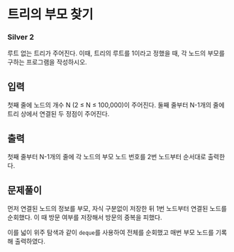 # 트리의 부모 찾기

### Silver 2

루트 없는 트리가 주어진다. 이때, 트리의 루트를 1이라고 정했을 때, 각 노드의 부모를 구하는 프로그램을 작성하시오.

## 입력
첫째 줄에 노드의 개수 N (2 ≤ N ≤ 100,000)이 주어진다. 둘째 줄부터 N-1개의 줄에 트리 상에서 연결된 두 정점이 주어진다.

## 출력
첫째 줄부터 N-1개의 줄에 각 노드의 부모 노드 번호를 2번 노드부터 순서대로 출력한다.

## 문제풀이
먼저 연결된 노드의 정보를 부모, 자식 구분없이 저장한 뒤 1번 노드부터 연결된 노드를 순회했다. 이 때 방문 여부를 저장해서 방문의 중복을 피했다.

이를 넓이 위주 탐색과 같이 `deque`를 사용하여 전체를 순회했고 매번 부모 노드를 기록해 출력하였다.